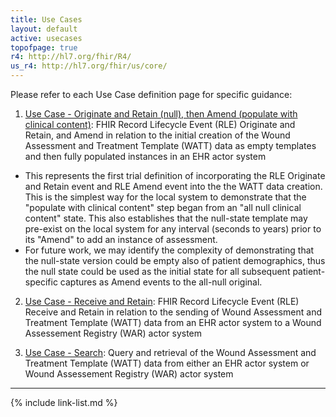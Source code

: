 ```yaml
---
title: Use Cases
layout: default
active: usecases
topofpage: true
r4: http://hl7.org/fhir/R4/
us_r4: http://hl7.org/fhir/us/core/
---
```


Please refer to each Use Case definition page for specific guidance:

1. [Use Case - Originate and Retain (null), then Amend (populate with clinical content)](usecase-originate.html): FHIR Record Lifecycle Event (RLE) Originate and Retain, and Amend in relation to the initial creation of the Wound Assessment and Treatment Template (WATT) data as empty templates and then fully populated instances in an EHR actor system
  * This represents the first trial definition of incorporating the RLE Originate and Retain event and RLE Amend event into the the WATT data creation. This is the simplest way for the local system to demonstrate that the "populate with clinical content" step began from an "all null clinical content" state. This also establishes that the null-state template may pre-exist on the local system for any interval (seconds to years) prior to its "Amend" to add an instance of assessment.
  * For future work, we may identify the complexity of demonstrating that the null-state version could be empty also of patient demographics, thus the null state could be used as the initial state for all subsequent patient-specific captures as Amend events to the all-null original.


2. [Use Case - Receive and Retain](usecase-receive.html): FHIR Record Lifecycle Event (RLE) Receive and Retain in relation to the sending of Wound Assessment and Treatment Template (WATT) data from an EHR actor system to a Wound Assessement Registry (WAR) actor system

3. [Use Case - Search](usecase-search.html): Query and retrieval of the Wound Assessment and Treatment Template (WATT) data from either an EHR actor system or Wound Assessement Registry (WAR) actor system

---

{% include link-list.md %}
